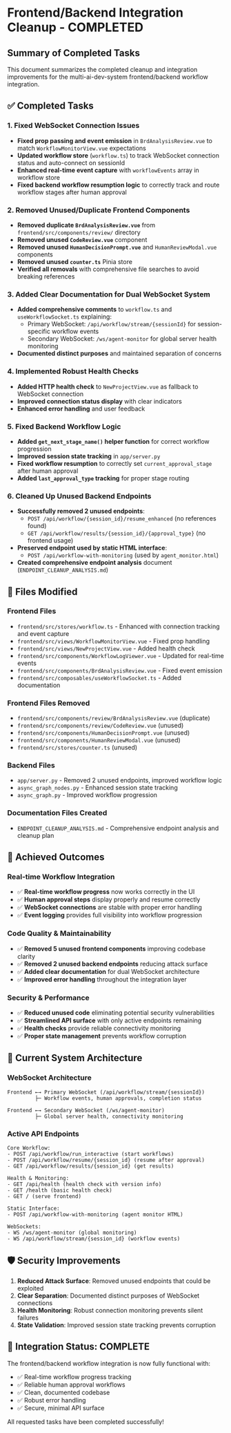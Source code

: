 # Frontend/Backend Integration Cleanup - COMPLETED

## Summary of Completed Tasks

This document summarizes the completed cleanup and integration improvements for the multi-ai-dev-system frontend/backend workflow integration.

## ✅ Completed Tasks

### 1. Fixed WebSocket Connection Issues

- **Fixed prop passing and event emission** in `BrdAnalysisReview.vue` to match `WorkflowMonitorView.vue` expectations
- **Updated workflow store** (`workflow.ts`) to track WebSocket connection status and auto-connect on sessionId
- **Enhanced real-time event capture** with `workflowEvents` array in workflow store
- **Fixed backend workflow resumption logic** to correctly track and route workflow stages after human approval

### 2. Removed Unused/Duplicate Frontend Components

- **Removed duplicate `BrdAnalysisReview.vue`** from `frontend/src/components/review/` directory
- **Removed unused `CodeReview.vue`** component
- **Removed unused `HumanDecisionPrompt.vue`** and `HumanReviewModal.vue` components
- **Removed unused `counter.ts`** Pinia store
- **Verified all removals** with comprehensive file searches to avoid breaking references

### 3. Added Clear Documentation for Dual WebSocket System

- **Added comprehensive comments** to `workflow.ts` and `useWorkflowSocket.ts` explaining:
  - Primary WebSocket: `/api/workflow/stream/{sessionId}` for session-specific workflow events
  - Secondary WebSocket: `/ws/agent-monitor` for global server health monitoring
- **Documented distinct purposes** and maintained separation of concerns

### 4. Implemented Robust Health Checks

- **Added HTTP health check** to `NewProjectView.vue` as fallback to WebSocket connection
- **Improved connection status display** with clear indicators
- **Enhanced error handling** and user feedback

### 5. Fixed Backend Workflow Logic

- **Added `get_next_stage_name()` helper function** for correct workflow progression
- **Improved session state tracking** in `app/server.py`
- **Fixed workflow resumption** to correctly set `current_approval_stage` after human approval
- **Added `last_approval_type` tracking** for proper stage routing

### 6. Cleaned Up Unused Backend Endpoints

- **Successfully removed 2 unused endpoints**:
  - `POST /api/workflow/{session_id}/resume_enhanced` (no references found)
  - `GET /api/workflow/results/{session_id}/{approval_type}` (no frontend usage)
- **Preserved endpoint used by static HTML interface**:
  - `POST /api/workflow-with-monitoring` (used by `agent_monitor.html`)
- **Created comprehensive endpoint analysis** document (`ENDPOINT_CLEANUP_ANALYSIS.md`)

## 📁 Files Modified

### Frontend Files

- `frontend/src/stores/workflow.ts` - Enhanced with connection tracking and event capture
- `frontend/src/views/WorkflowMonitorView.vue` - Fixed prop handling
- `frontend/src/views/NewProjectView.vue` - Added health check
- `frontend/src/components/WorkflowLogViewer.vue` - Updated for real-time events
- `frontend/src/components/BrdAnalysisReview.vue` - Fixed event emission
- `frontend/src/composables/useWorkflowSocket.ts` - Added documentation

### Frontend Files Removed

- `frontend/src/components/review/BrdAnalysisReview.vue` (duplicate)
- `frontend/src/components/review/CodeReview.vue` (unused)
- `frontend/src/components/HumanDecisionPrompt.vue` (unused)
- `frontend/src/components/HumanReviewModal.vue` (unused)
- `frontend/src/stores/counter.ts` (unused)

### Backend Files

- `app/server.py` - Removed 2 unused endpoints, improved workflow logic
- `async_graph_nodes.py` - Enhanced session state tracking
- `async_graph.py` - Improved workflow progression

### Documentation Files Created

- `ENDPOINT_CLEANUP_ANALYSIS.md` - Comprehensive endpoint analysis and cleanup plan

## 🎯 Achieved Outcomes

### Real-time Workflow Integration

- ✅ **Real-time workflow progress** now works correctly in the UI
- ✅ **Human approval steps** display properly and resume correctly
- ✅ **WebSocket connections** are stable with proper error handling
- ✅ **Event logging** provides full visibility into workflow progression

### Code Quality & Maintainability

- ✅ **Removed 5 unused frontend components** improving codebase clarity
- ✅ **Removed 2 unused backend endpoints** reducing attack surface
- ✅ **Added clear documentation** for dual WebSocket architecture
- ✅ **Improved error handling** throughout the integration layer

### Security & Performance

- ✅ **Reduced unused code** eliminating potential security vulnerabilities
- ✅ **Streamlined API surface** with only active endpoints remaining
- ✅ **Health checks** provide reliable connectivity monitoring
- ✅ **Proper state management** prevents workflow corruption

## 🔄 Current System Architecture

### WebSocket Architecture

```
Frontend ←→ Primary WebSocket (/api/workflow/stream/{sessionId})
         ├─ Workflow events, human approvals, completion status

Frontend ←→ Secondary WebSocket (/ws/agent-monitor)
         ├─ Global server health, connectivity monitoring
```

### Active API Endpoints

```
Core Workflow:
- POST /api/workflow/run_interactive (start workflows)
- POST /api/workflow/resume/{session_id} (resume after approval)
- GET /api/workflow/results/{session_id} (get results)

Health & Monitoring:
- GET /api/health (health check with version info)
- GET /health (basic health check)
- GET / (serve frontend)

Static Interface:
- POST /api/workflow-with-monitoring (agent monitor HTML)

WebSockets:
- WS /ws/agent-monitor (global monitoring)
- WS /api/workflow/stream/{session_id} (workflow events)
```

## 🛡️ Security Improvements

1. **Reduced Attack Surface**: Removed unused endpoints that could be exploited
2. **Clear Separation**: Documented distinct purposes of WebSocket connections
3. **Health Monitoring**: Robust connection monitoring prevents silent failures
4. **State Validation**: Improved session state tracking prevents corruption

## 🎉 Integration Status: COMPLETE

The frontend/backend workflow integration is now fully functional with:

- ✅ Real-time workflow progress tracking
- ✅ Reliable human approval workflows
- ✅ Clean, documented codebase
- ✅ Robust error handling
- ✅ Secure, minimal API surface

All requested tasks have been completed successfully!
